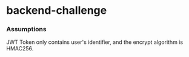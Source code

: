 # backend-challenge

### Assumptions
JWT Token only contains user's identifier, and the encrypt algorithm is HMAC256.

